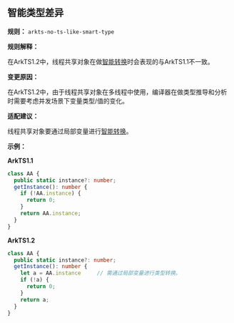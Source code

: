 ## 智能类型差异

**规则：** `arkts-no-ts-like-smart-type`

**规则解释：**

在ArkTS1.2中，线程共享对象在做[智能转换](#智能转换)时会表现的与ArkTS1.1不一致。

**变更原因：**

在ArkTS1.2中，由于线程共享对象在多线程中使用，编译器在做类型推导和分析时需要考虑并发场景下变量类型/值的变化。

**适配建议：**

线程共享对象要通过局部变量进行[智能转换](#智能转换)。

**示例：**

**ArkTS1.1**

```typescript
class AA {
  public static instance?: number;
  getInstance(): number {
    if (!AA.instance) {
      return 0;
    }
    return AA.instance;
  }
}
```

**ArkTS1.2**

```typescript
class AA {
  public static instance?: number;
  getInstance(): number {
    let a = AA.instance     // 需通过局部变量进行类型转换。
    if (!a) {
      return 0;
    }
    return a;
  }
}
```